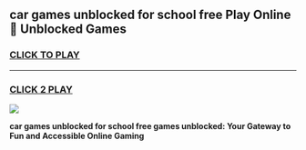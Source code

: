 
## car games unblocked for school free Play Online 👋 Unblocked Games
<h3>
<a href="https://premium.freeplayer.one?title=car_games_unblocked_for_school_free&ref=19F">CLICK TO PLAY</a></h3>
<hr>

<h3>
<a href="https://premium.freeplayer.one?title=car_games_unblocked_for_school_free&ref=19F">CLICK 2 PLAY</a>
  
</h3>

<a href="https://premium.freeplayer.one?title=car_games_unblocked_for_school_free&ref=19F"><img src="https://clearcache.store/games.png"></a>


**car games unblocked for school free games unblocked: Your Gateway to Fun and Accessible Online Gaming**
